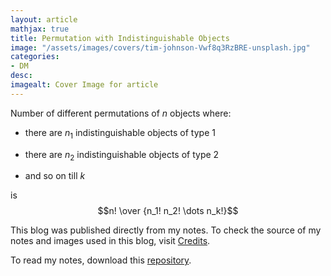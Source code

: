 ```yaml
---
layout: article
mathjax: true
title: Permutation with Indistinguishable Objects
image: "/assets/images/covers/tim-johnson-Vwf8q3RzBRE-unsplash.jpg"
categories:
- DM
desc:   
imagealt: Cover Image for article
---
```


Number of different permutations of $n$ objects where:
































































































































































































































































































































































































* there are $n_1$ indistinguishable objects of type 1
































































































































































































































































































































































































* there are $n_2$ indistinguishable objects of type 2
































































































































































































































































































































































































* and so on till $k$

































































































































































































































































































































































































is $$n! \over {n_1! n_2! \dots n_k!}$$

































































































































































































































































































































































































This blog was published directly from my notes.
To check the source of my notes and images used in this blog, visit <a href="/credits.html" target="_blank">Credits</a>.

To read my notes, download this <a href="https://github.com/bovem/CS" target="blank">repository</a>.